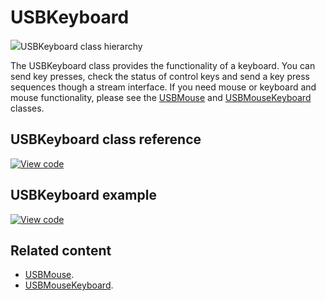 # USBKeyboard

<span class="images">![](https://os.mbed.com/docs/mbed-os/v6.1/mbed-os-api-doxy/class_u_s_b_keyboard.png)<span>USBKeyboard class hierarchy</span></span>

The USBKeyboard class provides the functionality of a keyboard. You can send key presses, check the status of control keys and send a key press sequences though a stream interface. If you need mouse or keyboard and mouse functionality, please see the [USBMouse](../apis/usbmouse.html) and [USBMouseKeyboard](../apis/usbmousekeyboard.html) classes.

## USBKeyboard class reference

[![View code](https://www.mbed.com/embed/?type=library)](https://os.mbed.com/docs/mbed-os/v6.1/mbed-os-api-doxy/class_u_s_b_keyboard.html)

## USBKeyboard example

[![View code](https://www.mbed.com/embed/?url=https://github.com/ARMmbed/mbed-os-snippet-USBKeyboard/tree/v6.1)](https://github.com/ARMmbed/mbed-os-snippet-USBKeyboard/blob/v6.1/main.cpp)

## Related content

- [USBMouse](../apis/usbmouse.html).
- [USBMouseKeyboard](../apis/usbmousekeyboard.html).
